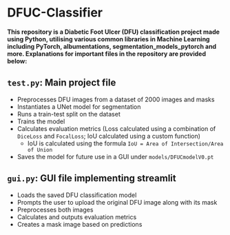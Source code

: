 # DFUC-Classifier
**This repository is a Diabetic Foot Ulcer (DFU) classification project made using Python, utilising various common libraries in Machine Learning including PyTorch, albumentations, segmentation_models_pytorch and more. Explanations for important files in the repository are provided below:**
## `test.py`: Main project file 
* Preprocesses DFU images from a dataset of 2000 images and masks
* Instantiates a UNet model for segmentation
* Runs a train-test split on the dataset
* Trains the model
* Calculates evaluation metrics (Loss calculated using a combination of `DiceLoss` and `FocalLoss`; IoU calculated using a custom function)
    - IoU is calculated using the formula `IoU = Area of Intersection/Area of Union`
* Saves the model for future use in a GUI under `models/DFUCmodelV0.pt`


## `gui.py`: GUI file implementing streamlit
* Loads the saved DFU classification model
* Prompts the user to upload the original DFU image along with its mask
* Preprocesses both images
* Calculates and outputs evaluation metrics
* Creates a mask image based on predictions
